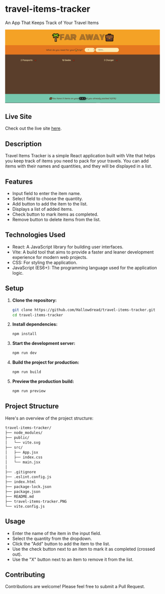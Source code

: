 # travel-items-tracker

An App That Keeps Track of Your Travel Items

![Far Away](travel-items-tracker.PNG)

## Live Site

Check out the live site [here](travel-items-tracker.vercel.app).

## Description

Travel Items Tracker is a simple React application built with Vite that helps you keep track of items you need to pack for your travels. You can add items with their names and quantities, and they will be displayed in a list.

## Features

- Input field to enter the item name.
- Select field to choose the quantity.
- Add button to add the item to the list.
- Displays a list of added items.
- Check button to mark items as completed.
- Remove button to delete items from the list.

## Technologies Used

- React: A JavaScript library for building user interfaces.
- Vite: A build tool that aims to provide a faster and leaner development experience for modern web projects.
- CSS: For styling the application.
- JavaScript (ES6+): The programming language used for the application logic.

## Setup

1. **Clone the repository:**

   ```bash
   git clone https://github.com/Hallowdread/travel-items-tracker.git
   cd travel-items-tracker
   ```

2. **Install dependencies:**

   ```bash
   npm install
   ```

3. **Start the development server:**

   ```bash
   npm run dev
   ```

4. **Build the project for production:**

   ```bash
   npm run build
   ```

5. **Preview the production build:**
   ```bash
   npm run preview
   ```

## Project Structure

Here's an overview of the project structure:

```arduino
travel-items-tracker/
├── node_modules/
├── public/
│   └── vite.svg
├── src/
│   ├── App.jsx
│   ├── index.css
│   └── main.jsx
│
├── .gitignore
├── .eslint.config.js
├── index.html
├── package-lock.json
├── package.json
├── README.md
├── travel-items-tracker.PNG
└── vite.config.js
```

## Usage

- Enter the name of the item in the input field.
- Select the quantity from the dropdown.
- Click the "Add" button to add the item to the list.
- Use the check button next to an item to mark it as completed (crossed out).
- Use the "X" button next to an item to remove it from the list.

## Contributing

Contributions are welcome! Please feel free to submit a Pull Request.
